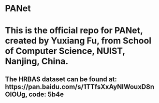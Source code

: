 # PANet
<h1>This is the official repo for PANet, created by Yuxiang Fu, from School of Computer Science, NUIST, Nanjing, China.</h1>
<h2>The HRBAS dataset can be found at: https://pan.baidu.com/s/1TTfsXxAyNIWouxD8nOIOUg, code: 5b4e </h2>
